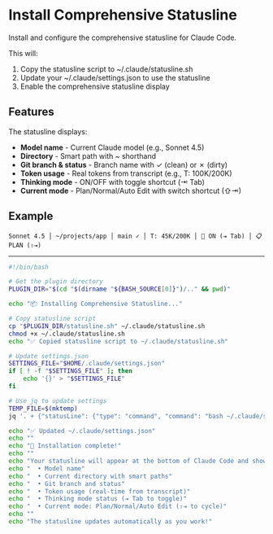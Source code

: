 # Install Comprehensive Statusline

Install and configure the comprehensive statusline for Claude Code.

This will:
1. Copy the statusline script to ~/.claude/statusline.sh
2. Update your ~/.claude/settings.json to use the statusline
3. Enable the comprehensive statusline display

## Features

The statusline displays:
- **Model name** - Current Claude model (e.g., Sonnet 4.5)
- **Directory** - Smart path with ~ shorthand
- **Git branch & status** - Branch name with ✓ (clean) or ✗ (dirty)
- **Token usage** - Real tokens from transcript (e.g., T: 100K/200K)
- **Thinking mode** - ON/OFF with toggle shortcut (⇥ Tab)
- **Current mode** - Plan/Normal/Auto Edit with switch shortcut (⇧⇥)

## Example

```
Sonnet 4.5 │ ~/projects/app │ main ✓ │ T: 45K/200K │ 🧠 ON (⇥ Tab) │ 📋 PLAN (⇧⇥)
```

---

```bash
#!/bin/bash

# Get the plugin directory
PLUGIN_DIR="$(cd "$(dirname "${BASH_SOURCE[0]}")/.." && pwd)"

echo "📦 Installing Comprehensive Statusline..."

# Copy statusline script
cp "$PLUGIN_DIR/statusline.sh" ~/.claude/statusline.sh
chmod +x ~/.claude/statusline.sh
echo "✅ Copied statusline script to ~/.claude/statusline.sh"

# Update settings.json
SETTINGS_FILE="$HOME/.claude/settings.json"
if [ ! -f "$SETTINGS_FILE" ]; then
    echo '{}' > "$SETTINGS_FILE"
fi

# Use jq to update settings
TEMP_FILE=$(mktemp)
jq '. + {"statusLine": {"type": "command", "command": "bash ~/.claude/statusline.sh"}}' "$SETTINGS_FILE" > "$TEMP_FILE" && mv "$TEMP_FILE" "$SETTINGS_FILE"

echo "✅ Updated ~/.claude/settings.json"
echo ""
echo "🎉 Installation complete!"
echo ""
echo "Your statusline will appear at the bottom of Claude Code and shows:"
echo "  • Model name"
echo "  • Current directory with smart paths"
echo "  • Git branch and status"
echo "  • Token usage (real-time from transcript)"
echo "  • Thinking mode status (⇥ Tab to toggle)"
echo "  • Current mode: Plan/Normal/Auto Edit (⇧⇥ to cycle)"
echo ""
echo "The statusline updates automatically as you work!"
```
